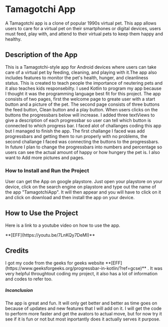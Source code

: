 <h1>Tamagotchi App</h1>
<p>A Tamagotchi app is a clone of popular 1990s virtual pet. 
  This app allows users to care for a virtual pet on their smartphones or digital devices,
  users must feed, play with, and attend to their virtual pets to keep  them happy and healthy.
</p>

<h2>Description of the App</h2>
<p>This is a Tamagotchi-style app for Android devices where users can take care of a virtual pet by feeding, cleaning, and playing with it.The app also includes features
to monitor the pet's health, hunger, and cleanliness status. This is created to teach people the importance of neutering pets and it also teaches kids responsebilty.
I used Kotlin to program my app because I thought it was the programming language best fit for this project. The app consists of two pages, first the welcome page to
greate user with a start button and a picture of the pet. The second page consists of three buttons the feed button, Clean button and a play button. When users clicks 
on the buttons the progressbars below will increase. I added three textViews to give a description of each progressbar so user can tell which button is connected to which 
progress bar. I faced alot of challanges coding this app but I managed to finish the app. The first challange I faced was add progressbars and getting them to run properly with no problems, the second challange I faced was connecting the buttons to the progressbars. In future I plan to change the progressbars into numbers and percentage so 
users can see the actual amount of happy or how hungery the pet is. I also want to Add more pictures and pages.</p>

<h3>How to Install and Run the Project</h3>
<p>User can get the App on google playstore. Just open your playstore on your device, click on the search engine on playstore and type out the name of the app "TamagotchiApp".
It will then appear and you will have to click on it and click on download and then install the app on your device.</p>

<h2>How to Use the Project</h2>
<p>Here is a link to a youtube video on how to use the app.</p> **[EFF](https://youtu.be/7LnKQy7DeMI)**

<h2>Credits</h2>
<p>I got my code from the geeks for geeks website **[EFF](https://www.geeksforgeeks.org/progressbar-in-kotlin/?ref=gcse)** . It was very helpful throughtout coding my project, it also has a lot of information and codes to refer too. </p>

<h5>Inconclusion</h5>
<p>The app is great and fun. It will only get better and better as time goes on because of updates and new features that I will add on it. I will get the code to perform 
more faster and get the avators to actual move, but for now try it see if it is fun or not but most inportantly does it actually serves it purpose.</p>

